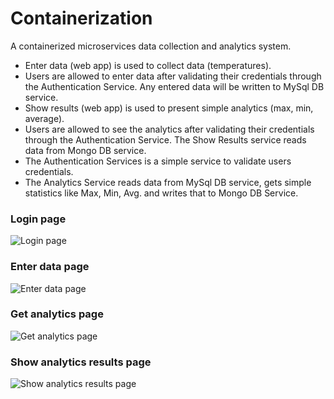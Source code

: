 # Containerization

A containerized microservices data collection and analytics system.

* Enter data (web app) is used to collect data (temperatures). <br>
* Users are allowed to enter data after validating their credentials through the Authentication Service. Any entered data will be written to MySql DB service. <br>
* Show results (web app) is used to present simple analytics (max, min, average). <br>
* Users are allowed to see the analytics after validating their credentials through the Authentication Service. The Show Results service reads data from Mongo DB service. <br>
* The Authentication Services is a simple service to validate users credentials. <br>
* The Analytics Service reads data from MySql DB service, gets simple statistics like Max, Min, Avg. and writes that to Mongo DB Service.

### Login page
![Login page](https://i.ibb.co/K5TC3T5/Screenshot-11.png)

### Enter data page
![Enter data page](https://i.ibb.co/k1tr3YN/Screenshot-12.png)

### Get analytics page
![Get analytics page](https://i.ibb.co/Dzhrktw/Screenshot-13.png)

### Show analytics results page
![Show analytics results page](https://i.ibb.co/qY7MhR0/Screenshot-14.png)
